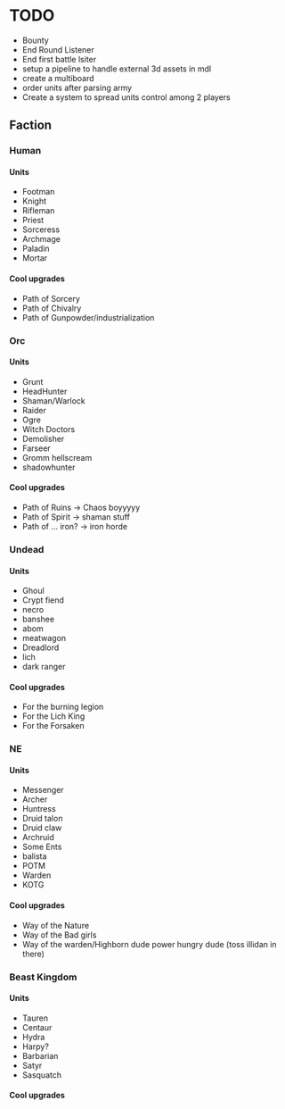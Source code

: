 # TODO

- Bounty
- End Round Listener
- End first battle lsiter
- setup a pipeline to handle external 3d assets in mdl
- create a multiboard
- order units after parsing army
- Create a system to spread units control among 2 players



## Faction
### Human
#### Units
-   Footman
-   Knight
-   Rifleman
-   Priest
-   Sorceress
-   Archmage
-   Paladin
-   Mortar
#### Cool upgrades
- Path of Sorcery
- Path of Chivalry
- Path of Gunpowder/industrialization
### Orc
#### Units
- Grunt
- HeadHunter
- Shaman/Warlock
- Raider
- Ogre
- Witch Doctors
- Demolisher
- Farseer
- Gromm hellscream
- shadowhunter
#### Cool upgrades
- Path of Ruins -> Chaos boyyyyy
- Path of Spirit -> shaman stuff
- Path of ... iron? -> iron horde
### Undead
#### Units
- Ghoul
- Crypt fiend
- necro
- banshee
- abom
- meatwagon
- Dreadlord
- lich
- dark ranger
#### Cool upgrades
- For the burning legion
- For the Lich King
- For the Forsaken
### NE
#### Units
- Messenger
- Archer
- Huntress
- Druid talon
- Druid claw
- Archruid
- Some Ents
- balista
- POTM
- Warden
- KOTG
#### Cool upgrades
- Way of the Nature
- Way of the Bad girls
- Way of the warden/Highborn dude power hungry dude (toss illidan in there)
### Beast Kingdom
#### Units
- Tauren
- Centaur
- Hydra
- Harpy?
- Barbarian
- Satyr
- Sasquatch
#### Cool upgrades
###
###